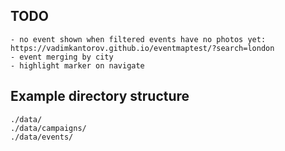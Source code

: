 ## TODO
```
- no event shown when filtered events have no photos yet: https://vadimkantorov.github.io/eventmaptest/?search=london
- event merging by city
- highlight marker on navigate
```

## Example directory structure
```
./data/
./data/campaigns/
./data/events/
```
